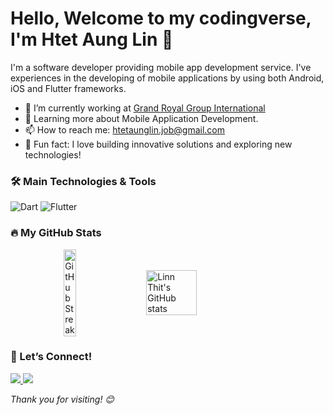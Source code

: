 # Hello, Welcome to my codingverse, I'm Htet Aung Lin 👋

I'm a software developer providing mobile app development service. I've experiences in the developing of mobile applications by using both Android, iOS and Flutter frameworks.

- 🔭 I’m currently working at [Grand Royal Group International](https://www.grandroyal-group.com)
- 🌱 Learning more about Mobile Application Development.
- 📫 How to reach me: [htetaunglin.job@gmail.com](mailto:htetaunglin.job@gmail.com)
- 🎉 Fun fact: I love building innovative solutions and exploring new technologies!
 
### 🛠️ Main Technologies & Tools
![Dart](https://img.shields.io/badge/Dart-0175C2?style=flat&logo=dart&logoColor=white)
![Flutter](https://img.shields.io/badge/Flutter-02569B?style=flat&logo=flutter&logoColor=white)


### 🔥 My GitHub Stats
<div style="display: flex; justify-content: center; align-items: center; max-width: 1000px; margin: 0 auto; gap: 20px;">
    <a href="https://git.io/streak-stats">
        <img src="https://streak-stats.demolab.com/?user=htetaunglin&theme=dark" alt="GitHub Streak" style="width: 42%;" />
    </a>
    <img src="https://github-readme-stats.vercel.app/api?username=htetaunglin&show_icons=true&theme=radical" style="width: 40%" alt="Linn Thit's GitHub stats" />
</div>

### 🚀 Let’s Connect!
<a href="https://www.linkedin.com/in/htetaunglin">
  <img src="https://img.shields.io/badge/LinkedIn-%230077B5.svg?&style=flat&logo=linkedin&logoColor=white" />
</a>
<a href="mailto:htetaunglin.job@gmail.com">
  <img src="https://img.shields.io/badge/Email-%23D14836.svg?&style=flat&logo=gmail&logoColor=white" />
</a>

*Thank you for visiting! 😊*
